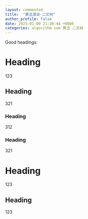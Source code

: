 ```yaml
---
layout: commented
title:  "算法漫谈-二叉树"
author_profile: false
date: 2025-01-09 21:30:44 +0800
categories: algorithm sum 算法 二叉树
---
```


Good headings:

# Heading
123

## Heading
321
### Heading
312
### Heading
321
# Heading
123
## Heading
123